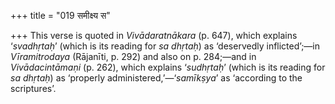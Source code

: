 +++
title = "019 समीक्ष्य स"

+++
This verse is quoted in *Vivādaratnākara* (p. 647), which explains
‘*svadhṛtaḥ*’ (which is its reading for *sa dhṛtaḥ*) as ‘deservedly
inflicted’;—in *Vīramitrodaya* (Rājanīti, p. 292) and also on p.
284;—and in *Vivādacintāmaṇi* (p. 262), which explains ‘*sudhṛtaḥ*’
(which is its reading for *sa dhṛtaḥ*) as ‘properly
administered,’—‘*samīkṣya*’ as ‘according to the scriptures’.


